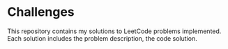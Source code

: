 # Challenges

This repository contains my solutions to LeetCode problems implemented. Each solution includes the problem description, the code solution.
